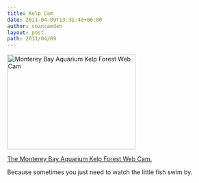 ```yaml
---
title: Kelp Cam
date: 2011-04-09T13:31:40+00:00
author: seancamden
layout: post
path: 2011/04/09
---
```

[<img src="http://www.seancamden.com/wp-content/uploads/2011/04/Screen-shot-2011-04-09-at-1.29.21-PM.png" alt="Monterey Bay Aquarium Kelp Forest Web Cam" title="Monterey Bay Aquarium Kelp Forest Web Cam" width="300" height="222" class="alignnone size-full wp-image-343" />](http://www.montereybayaquarium.org/efc/efc_kelp/kelp_cam.aspx)

[The Monterey Bay Aquarium Kelp Forest Web Cam.](http://www.montereybayaquarium.org/efc/efc_kelp/kelp_cam.aspx)
  
Because sometimes you just need to watch the little fish swim by.